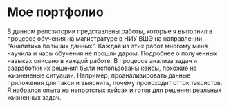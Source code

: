 # Мое портфолио
В данном репозитории представлены работы, которые я выполнил в процессе обучения на магистратуре в НИУ ВШЭ на направлении "Аналитика больших данных".
Каждая из этих работ многому меня научила и часы обучения не прошли даром. Подробнее о полученных навыках описано в каждой работе.
В процессе анализа задач и разработки их решения были использованы кейсы, похожие на жизнененые ситуации. Например, проанализировать данные приложения для такси и выяснить, почему происходит отток таксистов. Я набрался опыта на непротстых кейсах и готов для решения реальных жизненных задач.
